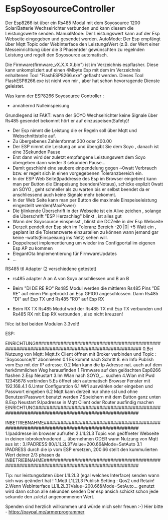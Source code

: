 # EspSoyosourceController
Der Esp8266 ist über ein Rs485 Modul mit dem Soyosource 1200 Solar/Batterie Wechselrichter verbunden und kann diesem die Leistungswerte senden. ManualMode: Der Leistungswert kann auf der Esp Webseite eingegeben und gesendet werden. AutoMode: Der Esp empfängt über Mqtt Topic oder WebInterface den LeistungsWert (z.B. der Wert einer Messeinrichtung über die 3 Phasen)der gewünschten zu regelnden Leistung und regelt den Soyosource automatisch.

Die Firmware(firmware_vX.X.X.X.bin") ist im Verzeichnis espflasher.
Diese kann unkompliziert auf einen 4Mbyte Esp mit dem im Verzeichnis enhaltenen
Tool "FlashESP8266.exe" geflasht werden. 
Dieses Tool FlashESP8266.exe ist nicht von mir , aber hat schon hevorragende Dienste geleistet.

Was kann der ESP8266 Soyosource Controller :

- annähernd Nulleinspeisung

Grundlegend ist FAKT: wann der SOYO Wechselrichter keine Signale über Rs485 gesendet bekommt hört er auf einzuspeisen(Safety)!

- Der Esp nimmt die Leistung die er Regeln soll über Mqtt und Webschnittstelle auf.
- Zu übergebenes Zahlenformat 200 oder 200.00
- Der ESP nimmt die Leistung an und übergibt Sie dem Soyo , danach ist eine 3Sekunden Pause
- Erst dann wird der zuletzt empfangene Leistungswert dem Soyo übergeben dann wieder 3 sekunden Pause...
- Damit geschieht eine saubere einpendelung gegen ~0watt Verbrauch bzw. er regelt sich in einen vorgegebenen Toleranzbereich ein.
- In der ESP Web Seite(Ipaddresse des Esp im Browser eingeben) kann man per Button die Einspeisung beenden(Notaus), schicke explizit 0watt an SOYO , geht schneller als zu warten bis er selbst beendet da er anschliessend auch keine Signale mehr bekommt.
- In der Web Seite kann man per Button die maximale Einspeiseleistung eingestellt werden(MaxPower)
- Die blinkende Überschrift in der Webseite ist ein Alive zeichen , solange die Überschrift "ESP Herzschlag" blinkt , ist alles gut
- Wann der Soyosource einspeisst , blinkt die DCZeile in der Esp Webseite
- Derzeit pendelt der Esp sich im Toleranz Bereich -20 |0| +5 Watt ein , geplant ist die Toleranzwerte einzustellen zu können wann jemand gar keine -watts(Einspeisung ins Netz) sehen will.
- Doppelreset implementierung um wieder ins Configportal im eigenen Esp AP zu kommen
- ElegantOta Implementierung für FirmwareUpdates
- ...




RS485 ttl Adapter (2 verschiedene getestet)
- rs485 adapter A an A von Soyo anschliessen und B an B

- Beim "DI DE RE RO" Rs485 Modul
werden die mittleren Rs485 Pins "DE RE" auf einen Pin gebrückt an Esp GPIO0 angeschlossen.
Dann Rs485 "DI" auf Esp TX  und Rs485 "RO" auf Esp RX 

- Beim RX TX Rs485 Modul
wird der Rs485 TX mit Esp TX verbunden und Rs485 RX mit Esp RX verbunden , also nicht kreuzen!

!Vcc ist bei beiden Modulen 3.3volt!


ESP:

EINRICHTUNG##############################################################################################
0.Bei Nutzung von Mqtt: Mqtt.fx Client öffnen mit Broker verbinden und Topic : 'Soyosource/#' abonnieren
0.1 Es kommt nach Schritt 8. ein Info Publish vom Esp mit der IP adresse.
0.2 Man kann die Ip Adresse nat. auch auf dem herkömmlichen Weg herausfinden
1.Firmware auf den gelöschten Esp8266 flashen
2.Esp Neustart
3.Im Wlan nach SOYO_... suchen
4.Wlan mit Pwd 12345678 verbinden
5.Es öffnet sich automatisch Browser Fenster mit 192.168.4.1
6.Unter Configuration
6.1 Wifi auswählen oder eingeben und Passwort eingeben
6.2 Mqtt kann derzeit nur ohne ssl und ohne Benutzer/Passwort benutzt werden
7.Speichern mit dem Button ganz unten
8.Esp Neustart
9.Ipadresse in Mqtt Client oder Router ausfindig machen
EINRICHTUNG#############################################################################################

INBETRIEBNAHME##########################################################################################
1.Ipaddresse im browser aufrufen
2.L1L2L3 Topic von geöffneter Webseite in deinen iobroker/nodered ... übernehmen
ODER wann Nutzung von Mqtt aus ist :
3.IPADRESS:80/L1L2L3?Value=200.66&Mode=SetAuto
3.1 IPADRESS durch die ip vom ESP ersetzen, 200.66 stellt den kummulierten Wert deiner 2/3 phasen da
INBETRIEBNAHME##########################################################################################

Tip:
nur leistungsdaten über L1L2L3 (egal welches Interface) senden
wann sich was geändert hat !
1.Mqtt L1L2L3 Publish Setting : Qos2 und Retain!
2.Wenn WebInterface LL1L2L3?Value=200.66&Mode=SetAuto... genutzt wird dann schon alle sekunden senden
Der esp ansich schickt schon jede sekunde den zuletzt angenommenen Wert.


Spenden sind herzlich willkommen und würde mich sehr freuen :-)
Hier bitte - https://paypal.me/armerprogrammer
